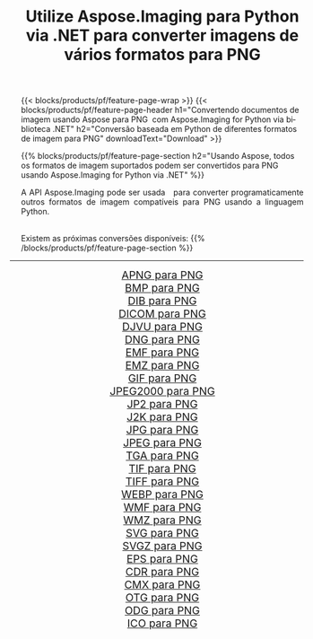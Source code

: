 ﻿---
title: Utilize Aspose.Imaging para Python via .NET para converter imagens de vários formatos para PNG 
weight: 3920
url: /pt/python-net/conversion/to/png 
lang: pt
langdirlevel: 2
locales: zh-hans,ja,it,ru,de,es,fr,nl,id,lt,pl,pt,vi,tr,ko,zh-hant,ar,hi,th,sv,cs,uk,he
description: Você pode usar Aspose.Imaging para Python via biblioteca .NET para converter de uma variedade de formatos para PNG
---

{{< blocks/products/pf/feature-page-wrap >}}
{{< blocks/products/pf/feature-page-header h1="Convertendo documentos de imagem usando Aspose para PNG  com Aspose.Imaging for Python via biblioteca .NET" h2="Conversão baseada em Python de diferentes formatos de imagem para PNG" downloadText="Download" >}}


{{% blocks/products/pf/feature-page-section  h2="Usando Aspose, todos os formatos de imagem suportados podem ser convertidos para PNG usando Aspose.Imaging for Python via .NET" %}}
<p align=justify>A API Aspose.Imaging pode ser usada   para converter programaticamente outros formatos de imagem compatíveis para PNG usando a linguagem Python.</p>
<br/>
Existem as próximas conversões disponíveis:
{{% /blocks/products/pf/feature-page-section %}}
<div class="container-fluid productfamilypage bg-gray">
    <div class="convertypes bg-gray agp-content section">
        <div class="container">
		<hr style="margin-left:-20px;"/>
		<div class="row other-converters" style="gap: 10px;font-size: 19px;text-align:center;">
		    <div class='col-md-2 other-converter remove-lp remove-rp'><a href="/imaging/pt/python-net/conversion/apng-to-png" style="padding:15px;">APNG para PNG</a></div>
<div class='col-md-2 other-converter remove-lp remove-rp'><a href="/imaging/pt/python-net/conversion/bmp-to-png" style="padding:15px;">BMP para PNG</a></div>
<div class='col-md-2 other-converter remove-lp remove-rp'><a href="/imaging/pt/python-net/conversion/dib-to-png" style="padding:15px;">DIB para PNG</a></div>
<div class='col-md-2 other-converter remove-lp remove-rp'><a href="/imaging/pt/python-net/conversion/dicom-to-png" style="padding:15px;">DICOM para PNG</a></div>
<div class='col-md-2 other-converter remove-lp remove-rp'><a href="/imaging/pt/python-net/conversion/djvu-to-png" style="padding:15px;">DJVU para PNG</a></div>
<div class='col-md-2 other-converter remove-lp remove-rp'><a href="/imaging/pt/python-net/conversion/dng-to-png" style="padding:15px;">DNG para PNG</a></div>
<div class='col-md-2 other-converter remove-lp remove-rp'><a href="/imaging/pt/python-net/conversion/emf-to-png" style="padding:15px;">EMF para PNG</a></div>
<div class='col-md-2 other-converter remove-lp remove-rp'><a href="/imaging/pt/python-net/conversion/emz-to-png" style="padding:15px;">EMZ para PNG</a></div>
<div class='col-md-2 other-converter remove-lp remove-rp'><a href="/imaging/pt/python-net/conversion/gif-to-png" style="padding:15px;">GIF para PNG</a></div>
<div class='col-md-2 other-converter remove-lp remove-rp'><a href="/imaging/pt/python-net/conversion/jpeg2000-to-png" style="padding:15px;">JPEG2000 para PNG</a></div>
<div class='col-md-2 other-converter remove-lp remove-rp'><a href="/imaging/pt/python-net/conversion/jp2-to-png" style="padding:15px;">JP2 para PNG</a></div>
<div class='col-md-2 other-converter remove-lp remove-rp'><a href="/imaging/pt/python-net/conversion/j2k-to-png" style="padding:15px;">J2K para PNG</a></div>
<div class='col-md-2 other-converter remove-lp remove-rp'><a href="/imaging/pt/python-net/conversion/jpg-to-png" style="padding:15px;">JPG para PNG</a></div>
<div class='col-md-2 other-converter remove-lp remove-rp'><a href="/imaging/pt/python-net/conversion/jpeg-to-png" style="padding:15px;">JPEG para PNG</a></div>
<div class='col-md-2 other-converter remove-lp remove-rp'><a href="/imaging/pt/python-net/conversion/tga-to-png" style="padding:15px;">TGA para PNG</a></div>
<div class='col-md-2 other-converter remove-lp remove-rp'><a href="/imaging/pt/python-net/conversion/tif-to-png" style="padding:15px;">TIF para PNG</a></div>
<div class='col-md-2 other-converter remove-lp remove-rp'><a href="/imaging/pt/python-net/conversion/tiff-to-png" style="padding:15px;">TIFF para PNG</a></div>
<div class='col-md-2 other-converter remove-lp remove-rp'><a href="/imaging/pt/python-net/conversion/webp-to-png" style="padding:15px;">WEBP para PNG</a></div>
<div class='col-md-2 other-converter remove-lp remove-rp'><a href="/imaging/pt/python-net/conversion/wmf-to-png" style="padding:15px;">WMF para PNG</a></div>
<div class='col-md-2 other-converter remove-lp remove-rp'><a href="/imaging/pt/python-net/conversion/wmz-to-png" style="padding:15px;">WMZ para PNG</a></div>
<div class='col-md-2 other-converter remove-lp remove-rp'><a href="/imaging/pt/python-net/conversion/svg-to-png" style="padding:15px;">SVG para PNG</a></div>
<div class='col-md-2 other-converter remove-lp remove-rp'><a href="/imaging/pt/python-net/conversion/svgz-to-png" style="padding:15px;">SVGZ para PNG</a></div>
<div class='col-md-2 other-converter remove-lp remove-rp'><a href="/imaging/pt/python-net/conversion/eps-to-png" style="padding:15px;">EPS para PNG</a></div>
<div class='col-md-2 other-converter remove-lp remove-rp'><a href="/imaging/pt/python-net/conversion/cdr-to-png" style="padding:15px;">CDR para PNG</a></div>
<div class='col-md-2 other-converter remove-lp remove-rp'><a href="/imaging/pt/python-net/conversion/cmx-to-png" style="padding:15px;">CMX para PNG</a></div>
<div class='col-md-2 other-converter remove-lp remove-rp'><a href="/imaging/pt/python-net/conversion/otg-to-png" style="padding:15px;">OTG para PNG</a></div>
<div class='col-md-2 other-converter remove-lp remove-rp'><a href="/imaging/pt/python-net/conversion/odg-to-png" style="padding:15px;">ODG para PNG</a></div>
<div class='col-md-2 other-converter remove-lp remove-rp'><a href="/imaging/pt/python-net/conversion/ico-to-png" style="padding:15px;">ICO para PNG</a></div>
                </div>
        </div>
    </div>
</div>
<br/>

